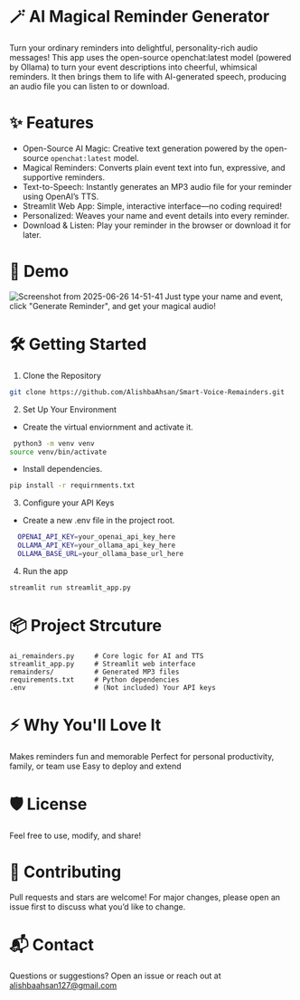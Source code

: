 # 🪄 AI Magical Reminder Generator
Turn your ordinary reminders into delightful, personality-rich audio messages!
This app uses the open-source openchat:latest model (powered by Ollama) to turn your event descriptions into cheerful, whimsical reminders. It then brings them to life with AI-generated speech, producing an audio file you can listen to or download.


# ✨ Features
- Open-Source AI Magic: Creative text generation powered by the open-source `openchat:latest` model.
- Magical Reminders: Converts plain event text into fun, expressive, and supportive reminders.
- Text-to-Speech: Instantly generates an MP3 audio file for your reminder using OpenAI’s TTS.
- Streamlit Web App: Simple, interactive interface—no coding required!
- Personalized: Weaves your name and event details into every reminder.
- Download & Listen: Play your reminder in the browser or download it for later.

# 🚀 Demo

![Screenshot from 2025-06-26 14-51-41](https://github.com/user-attachments/assets/2a6388b1-0518-4d5f-ab65-c92aefdf72b9)
Just type your name and event, click "Generate Reminder", and get your magical audio!

# 🛠️ Getting Started

1. Clone the Repository
```bash
git clone https://github.com/AlishbaAhsan/Smart-Voice-Remainders.git
```

2. Set Up Your Environment
- Create the virtual enviornment and activate it.
```bash
 python3 -m venv venv
source venv/bin/activate
```
- Install dependencies.
```bash
pip install -r requirnments.txt
```

3. Configure your API Keys
- Create a new .env file in the project root.
```bash
  OPENAI_API_KEY=your_openai_api_key_here
  OLLAMA_API_KEY=your_ollama_api_key_here
  OLLAMA_BASE_URL=your_ollama_base_url_here
```

4. Run the app
```bash
streamlit run streamlit_app.py
```

# 📦 Project Strcuture
```text
ai_remainders.py     # Core logic for AI and TTS
streamlit_app.py     # Streamlit web interface
remainders/          # Generated MP3 files
requirements.txt     # Python dependencies
.env                 # (Not included) Your API keys
```

#   ⚡ Why You'll Love It
Makes reminders fun and memorable
Perfect for personal productivity, family, or team use
Easy to deploy and extend

# 🛡️ License
Feel free to use, modify, and share!

# 🙌 Contributing
Pull requests and stars are welcome!
For major changes, please open an issue first to discuss what you’d like to change.

# 📬 Contact
Questions or suggestions?
Open an issue or reach out at alishbaahsan127@gmail.com
